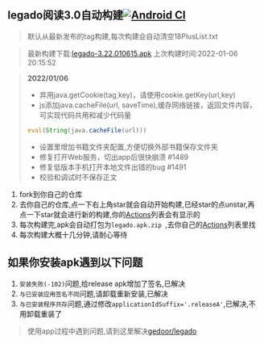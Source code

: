 ## legado阅读3.0自动构建[![Android CI](https://github.com/10bits/gedoor-Build/workflows/Android%20CI/badge.svg)](https://github.com/10bits/gedoor-Build/actions)

> 默认从最新发布的tag构建,每次构建会自动清空18PlusList.txt

> 最新构建下载:[legado-3.22.010615.apk](https://github.com/EternalTimes/gedoor-Build/releases/download/legado-3.22.010615/legado-3.22.010615.apk) 上次构建时间:2022-01-06 20:15:52
<!--start-->
> **2022/01/06**
> 
> * 弃用java.getCookie(tag,key)，请使用cookie.getKey(url,key)
> * js添加java.cacheFile(url, saveTime),缓存网络链接，返回文件内容，可实现代码共用和减少代码量
> ```js
> eval(String(java.cacheFile(url)))
> ```
> * 设置里增加书籍文件夹配置,方便切换外部书籍保存文件夹
> * 修复打开Web服务，切出app后很快崩溃 #1489
> * 修复低版本手机打开本地文件出错的bug #1491
> * 校验和调试时不保存正文
<!--end-->
  
1. fork到你自己的仓库
2. 去你自己的仓库,点一下右上角star就会自动开始构建,已经star的点unstar,再点一下star就会进行新的构建,你的[Actions](https://github.com/10bits/gedoor-Build/actions)列表会有显示的
3. 每次构建完,apk会自动打包为`legado.apk.zip
`,去你自己的[Actions](https://github.com/10bits/gedoor-Build/actions)列表里找
4. 每次构建大概十几分钟,请耐心等待

## 如果你安装apk遇到以下问题

1. `安装失败(-102)`问题,给release apk增加了签名,已解决
2. `与已安装应用签名不同`问题,请卸载重新安装,已解决
3. `与已安装程序共存`问题,通过修改`applicationIdSuffix='.releaseA'`,已解决,不用卸载重装了
> 使用app过程中遇到问题,请到这里解决[gedoor/legado](https://github.com/gedoor/legado/issues)

